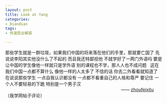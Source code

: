 ```yaml
---
layout: post
title: Look at Yang
categories:
- Diandian
tags:
- 传道受业解惑

---
```

那些学生就是一群垃圾，如果我们中国的将来落在他们的手里，那就要亡国了 先说说李阳其实他没什么了不起的 而且我还特鄙视他 不就学好了一两门外语吗 要是让中国的学生像他一样就只是学外语 别的课程也不学，那人人也不成问题&nbsp;&nbsp; 这在我们中国一点都不算什么 像他一样的人太多了 不信的话 你去二外看看就知道了 在说说那些学生 一点自我认识都没有 一点都不看重自己的人格和尊严 要记住 一个人不要轻易的下跪 特别是一个男子汉
<br />&nbsp;&nbsp;&nbsp;&nbsp;&nbsp;&nbsp;&nbsp;&nbsp;&nbsp;&nbsp;&nbsp;&nbsp;&nbsp;&nbsp;&nbsp;&nbsp;&nbsp;&nbsp;&nbsp;&nbsp;&nbsp;&nbsp;&nbsp;&nbsp;&nbsp;&nbsp;&nbsp;&nbsp;&nbsp;&nbsp;&nbsp;&nbsp;&nbsp;&nbsp;&nbsp;&nbsp;&nbsp;&nbsp;&nbsp;&nbsp;&nbsp;&nbsp;&nbsp;&nbsp;&nbsp;&nbsp;&nbsp;&nbsp;&nbsp;&nbsp;&nbsp;&nbsp;&nbsp;&nbsp;&nbsp;&nbsp;&nbsp;&nbsp;&nbsp;&nbsp;&nbsp;&nbsp;&nbsp;&nbsp;&nbsp;&nbsp;&nbsp;&nbsp;&nbsp;&nbsp;&nbsp;&nbsp;&nbsp;&nbsp;&nbsp;&nbsp;&nbsp;&nbsp;&nbsp;&nbsp;&nbsp;&nbsp;&nbsp;&nbsp;&nbsp;&nbsp;&nbsp;&nbsp;&nbsp;&nbsp;&nbsp;&nbsp;&nbsp; ——
<a target="_blank" href="http://www.5xue.com/modules/bbs/viewpro.php?uid=261795">zhoufeixjtu</a> （我学网帖子评论）